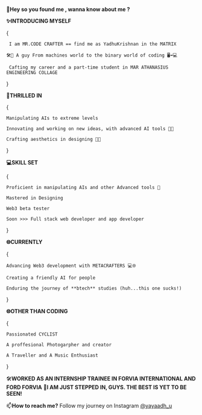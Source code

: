 👋**Hey so you found me , wanna know about me ?**

**✨INTRODUCING MYSELF**

   {
   
     I am MR.CODE CRAFTER == find me as YadhuKrishnan in the MATRIX 
     
    🛠️🚗 A guy From machines world to the binary world of coding 🖥️➡️💻
    
     Cafting my career and a part-time student in MAR ATHANASIUS ENGINEERING COLLAGE
   
   }
   
**🌟THRILLED IN**

   {
   
    Manipulating AIs to extreme levels  
    
    Innovating and working on new ideas, with advanced AI tools 🌟💡
    
    Crafting aesthetics in designing 🌟✨
    
   }
   
**💻SKILL SET**

   {
   
    Proficient in manipulating AIs and other Advanced tools 🤖
    
    Mastered in Designing
    
    Web3 beta tester
    
    Soon >>> Full stack web developer and app developer
    
   }
   
**🌐CURRENTLY**

   {
   
    Advancing Web3 development with METACRAFTERS 💻🌐
    
    Creating a friendly AI for people
    
    Enduring the journey of **btech** studies (huh...this one sucks!)
    
   } 
   
   **🌐OTHER THAN CODING**

   {
   
    Passionated CYCLIST 
    
    A proffesional Photogarpher and creator

    A Traveller and A Music Enthusiast
    
   } 
   
  
🛠️**WORKED AS AN INTERNSHIP TRAINEE IN FORVIA INTERNATIONAL AND FORD FORVIA** 
🚀**I AM JUST STEPPED IN, GUYS. THE BEST IS YET TO BE SEEN!**

📫**How to reach me?** Follow my journey on Instagram [@yayaadh_u](https://www.instagram.com/yayaadh_u/)

  



  

<!---
369whyadhyou369/369whyadhyou369 is a ✨ special ✨ repository because its `README.md` (this file) appears on your GitHub profile.
You can click the Preview link to take a look at your changes.
--->
